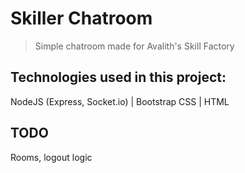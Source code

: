 # Skiller Chatroom
> Simple chatroom made for Avalith's Skill Factory


## Technologies used in this project:

NodeJS (Express, Socket.io) | Bootstrap CSS | HTML

## TODO

Rooms, logout logic
